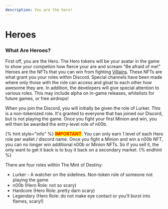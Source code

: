 ```yaml
---
description: You are the hero!
---
```


# Heroes

### What Are Heroes?

First off, you are the Hero. The Hero tokens will be your avatar in the game to show your competion how fierce your are and scream "Be afraid of me!" Heroes are the NFTs that you can win from fighting [Villains](../villains/). These NFTs are what grant you your roles within Discord. Special channels have been made where only those with the role can access and gloat to each other how awesome they are. In addition, the developers will give special attention to various roles. This may include alpha on in-game releases, whitelists for future games, or free airdrops!

When you join the Discord, you will initially be given the role of Lurker. This is a non-tokenized role. It's granted to everyone that has joined our Discord, but is not playing the game. Once you fight your first Minion and win, you will then be awarded the entry-level role of n00b.

{% hint style="info" %}
<mark style="color:red;">**IMPORTANT**</mark>: You can only earn 1 level of each Hero role per wallet / discord name. Once you fight a Minion and win a n00b NFT, you can no longer win additional n00b or Minion NFTs. So if you sell it, the only want to get it back is to buy it back on a secondary market.
{% endhint %}

There are four roles within The Mint of Destiny:

* Lurker - A watcher on the sidelines. Non-token role of someone not playing the game
* n00b (Hero Role: not so scary)
* Hardcore (Hero Role: pretty darn scary)
* Legendary (Hero Role: do not make eye contact or you'll burst into flames, scary!)

